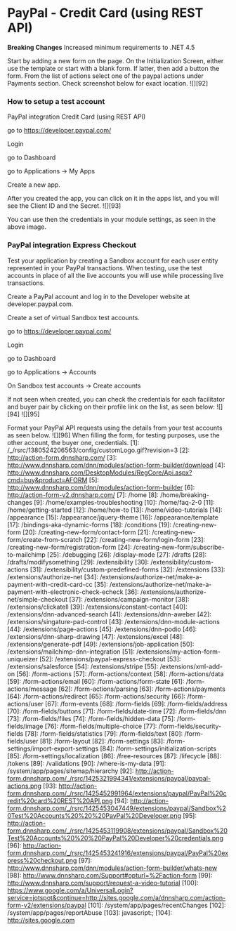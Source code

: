 # PayPal - Credit Card (using REST API)

**Breaking Changes** Increased minimum requirements to .NET 4.5 

Start by adding a new form on the page. On the Initialization Screen, either use the template or start with a blank form. If latter, then add a button the form. From the list of actions select one of the paypal actions under Payments section. Check screenshot below for exact location. 
![][92] 

### How to setup a test account ### 

PayPal integration Credit Card (using REST API) 

go to https://developer.paypal.com/ 

Login 

go to Dashboard 

go to Applications -> My Apps 

Create a new app.

After you created the app, you can click on it in the apps list, and you will see the Client ID and the Secret. 
![][93] 

You can use then the credentials in your module settings, as seen in the above image. 

### PayPal integration Express Checkout 

Test your application by creating a Sandbox account for each user entity represented in your PayPal transactions. When testing, use the test accounts in place of all the live accounts you will use while processing live transactions. 

Create a PayPal account and log in to the Developer website at developer.paypal.com. 

Create a set of virtual Sandbox test accounts. 

go to https://developer.paypal.com/ 

Login 

go to Dashboard 

go to Applications -> Accounts 

On Sandbox test accounts -> Create accounts 

If not seen when created, you can check the credentials for each facilitator and buyer pair by clicking on their profile link on the list, as seen below: 
![][94] 
![][95] 

Format your PayPal API requests using the details from your test accounts as seen below. ![][96] When filling the form, for testing purposes, use the other account, the buyer one, credentials.
[1]: /_/rsrc/1380524206563/config/customLogo.gif?revision=3
[2]: http://action-form.dnnsharp.com/
[3]: http://www.dnnsharp.com/dnn/modules/action-form-builder/download
[4]: http://www.dnnsharp.com/DesktopModules/RegCore/Api.aspx?cmd=buy&product=AFORM
[5]: http://www.dnnsharp.com/dnn/modules/action-form-builder
[6]: http://action-form-v2.dnnsharp.com/
[7]: /home
[8]: /home/breaking-changes
[9]: /home/examples-troubleshooting
[10]: /home/faq-2-0
[11]: /home/getting-started
[12]: /home/how-to
[13]: /home/video-tutorials
[14]: /appearance
[15]: /appearance/jquery-theme
[16]: /appearance/template
[17]: /bindings-aka-dynamic-forms
[18]: /conditions
[19]: /creating-new-form
[20]: /creating-new-form/contact-form
[21]: /creating-new-form/create-from-scratch
[22]: /creating-new-form/login-form
[23]: /creating-new-form/registration-form
[24]: /creating-new-form/subscribe-to-mailchimp
[25]: /debugging
[26]: /display-mode
[27]: /drafts
[28]: /drafts/modifysomething
[29]: /extensibility
[30]: /extensibility/custom-actions
[31]: /extensibility/custom-predefined-forms
[32]: /extensions
[33]: /extensions/authorize-net
[34]: /extensions/authorize-net/make-a-payment-with-credit-card-cc
[35]: /extensions/authorize-net/make-a-payment-with-electronic-check-echeck
[36]: /extensions/authorize-net/simple-checkout
[37]: /extensions/campaign-monitor
[38]: /extensions/clickatell
[39]: /extensions/constant-contact
[40]: /extensions/dnn-advanced-search
[41]: /extensions/dnn-aweber
[42]: /extensions/singature-pad-control
[43]: /extensions/dnn-module-actions
[44]: /extensions/page-actions
[45]: /extensions/dnn-podio
[46]: /extensions/dnn-sharp-drawing
[47]: /extensions/excel
[48]: /extensions/generate-pdf
[49]: /extensions/job-application
[50]: /extensions/mailchimp-dnn-integration
[51]: /extensions/my-action-form-uniqueizer
[52]: /extensions/paypal-express-checkout
[53]: /extensions/salesforce
[54]: /extensions/stripe
[55]: /extensions/xml-add-on
[56]: /form-actions
[57]: /form-actions/context
[58]: /form-actions/data
[59]: /form-actions/email
[60]: /form-actions/form-state
[61]: /form-actions/message
[62]: /form-actions/parsing
[63]: /form-actions/payments
[64]: /form-actions/redirect
[65]: /form-actions/security
[66]: /form-actions/user
[67]: /form-events
[68]: /form-fields
[69]: /form-fields/address
[70]: /form-fields/buttons
[71]: /form-fields/date-time
[72]: /form-fields/dnn
[73]: /form-fields/files
[74]: /form-fields/hidden-data
[75]: /form-fields/image
[76]: /form-fields/multiple-choice
[77]: /form-fields/security-fields
[78]: /form-fields/statistics
[79]: /form-fields/text
[80]: /form-fields/user
[81]: /form-layout
[82]: /form-settings
[83]: /form-settings/import-export-settings
[84]: /form-settings/initialization-scripts
[85]: /form-settings/localization
[86]: /free-resources
[87]: /lifecycle
[88]: /tokens
[89]: /validations
[90]: /where-is-my-data
[91]: /system/app/pages/sitemap/hierarchy
[92]: http://action-form.dnnsharp.com/_/rsrc/1425321994341/extensions/paypal/paypal-actions.png
[93]: http://action-form.dnnsharp.com/_/rsrc/1425452991964/extensions/paypal/PayPal%20credit%20card%20REST%20API.png
[94]: http://action-form.dnnsharp.com/_/rsrc/1425453047449/extensions/paypal/Sandbox%20Test%20Accounts%20%20%20PayPal%20Developer.png
[95]: http://action-form.dnnsharp.com/_/rsrc/1425453119908/extensions/paypal/Sandbox%20Test%20Accounts%20%20%20PayPal%20Developer%20credentials.png
[96]: http://action-form.dnnsharp.com/_/rsrc/1425453241916/extensions/paypal/PayPal%20express%20checkout.png
[97]: http://www.dnnsharp.com/dnn/modules/action-form-builder/whats-new
[98]: http://www.dnnsharp.com/Support#opturl=%2Faction-form
[99]: http://www.dnnsharp.com/support/request-a-video-tutorial
[100]: https://www.google.com/a/UniversalLogin?service=jotspot&continue=http://sites.google.com/a/dnnsharp.com/action-form-v2/extensions/paypal
[101]: /system/app/pages/recentChanges
[102]: /system/app/pages/reportAbuse
[103]: javascript:;
[104]: http://sites.google.com
  

